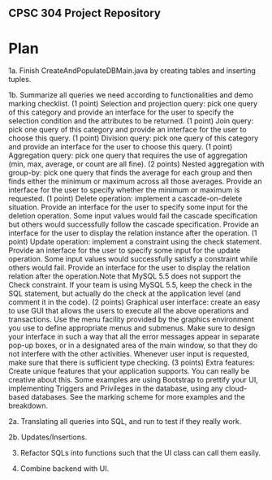 ## CPSC 304 Project Repository

# Plan
1a. Finish CreateAndPopulateDBMain.java by creating tables and inserting tuples.

1b. Summarize all queries we need according to functionalities and demo marking checklist.
(1 point) Selection and projection query: pick one query of this category and provide an interface for the user to specify the selection condition and the attributes to be returned.
(1 point) Join query: pick one query of this category and provide an interface for the user to choose this query.
(1 point) Division query: pick one query of this category and provide an interface for the user to choose this query.
(1 point) Aggregation query: pick one query that requires the use of aggregation (min, max, average, or count are all fine).
(2 points) Nested aggregation with group-by: pick one query that finds the average for each group and then finds either the minimum or maximum across all those averages. Provide an interface for the user to specify whether the minimum or maximum is requested.
(1 point) Delete operation: implement a cascade-on-delete situation. Provide an interface for the user to specify some input for the deletion operation.  Some input values would fail the cascade specification but others would successfully follow the cascade specification. Provide an interface for the user to display the relation instance after the operation.
(1 point) Update operation: implement a constraint using the check statement. Provide an interface for the user to specify some input for the update operation. Some input values would successfully satisfy a constraint while others would fail. Provide an interface for the user to display the relation relation after the operation.Note that MySQL 5.5 does not support the Check constraint. If your team is using MySQL 5.5, keep the check in the SQL statement, but actually do the check at the application level (and comment it in the code).
(2 points)  Graphical user interface: create an easy to use GUI  that allows the users to execute all the above operations and transactions. Use the menu facility provided by the graphics environment you use to define appropriate menus and submenus. Make sure to design your interface in such a way that all the error messages appear in separate pop-up boxes, or in a designated area of the main window, so that they do not interfere with the other activities. Whenever user input is requested, make sure that there is sufficient type checking. 
(3 points) Extra features: Create unique features that your application supports. You can really be creative about this. Some examples are using Bootstrap to prettify your UI, implementing Triggers and Privileges in the database, using any cloud-based databases. See the marking scheme for more examples and the breakdown.

2a. Translating all queries into SQL, and run to test if they really work.

2b. Updates/Insertions.

3. Refactor SQLs into functions such that the UI class can call them easily.

4. Combine backend with UI.



